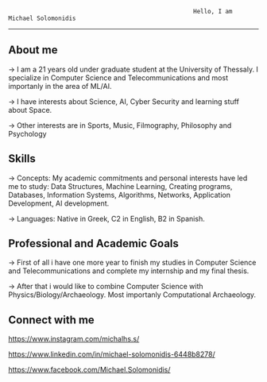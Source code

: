                                                         Hello, I am Michael Solomonidis
---------------------------------------------

About me
--------------------------------------------------------------------
-> I am a 21 years old under graduate student at the University of Thessaly. I specialize in Computer Science and Telecommunications and most importanly in the area of ML/AI.

-> I have interests about Science, AI, Cyber Security and learning stuff about Space.

-> Other interests are in Sports, Music, Filmography, Philosophy and Psychology


Skills
-------------------------------
-> Concepts: My academic commitments and personal interests have led me to study:
  Data Structures,
  Machine Learning,
  Creating programs,
  Databases,
  Information Systems,
  Algorithms,
  Networks,
  Application Development,
  AI development.


-> Languages: Native in Greek, C2 in English, B2 in Spanish.


Professional and Academic Goals
----------------------------------
-> First of all i have one more year to finish my studies in Computer Science and Telecommunications and complete my internship and my final thesis.

-> After that i would like to combine Computer Science with Physics/Biology/Archaeology. Most importanly Computational Archaeology.


Connect with me
-------------------------------------
https://www.instagram.com/michalhs.s/

https://www.linkedin.com/in/michael-solomonidis-6448b8278/

https://www.facebook.com/Michael.Solomonidis/





